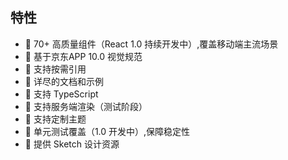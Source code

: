 ##  特性

* 🚀 70+ 高质量组件（React 1.0 持续开发中）,覆盖移动端主流场景
* 📖 基于京东APP 10.0 视觉规范
* 🍭 支持按需引用
* 📖 详尽的文档和示例
* 💪 支持 TypeScript
* 💪 支持服务端渲染（测试阶段）
* 🍭 支持定制主题
* 🍭 单元测试覆盖（1.0 开发中）,保障稳定性
* 📖 提供 Sketch 设计资源